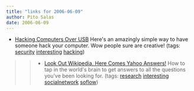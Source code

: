 ```yaml
---
title: "links for 2006-06-09"
author: Pito Salas
date: 2006-06-09
---
```




  * [Hacking Computers Over USB](<http://www.schneier.com/blog/archives/2006/06/hacking_compute.html>) Here's an amazingly simple way to have someone hack your computer. Wow people sure are creative! (tags: [security](<http://del.icio.us/pitosalas/security>) [interesting](<http://del.icio.us/pitosalas/interesting>) [hacking](<http://del.icio.us/pitosalas/hacking>))
>>   * [Look Out Wikipedia, Here Comes Yahoo
Answers!](<http://searchenginewatch.com/searchday/article.php/3612046>) How to
tap in the world's brain to get answers to all the questions you've been
looking for. (tags: [research](<http://del.icio.us/pitosalas/research>)
[interesting](<http://del.icio.us/pitosalas/interesting>)
[socialnetwork](<http://del.icio.us/pitosalas/socialnetwork>)
[soflow](<http://del.icio.us/pitosalas/soflow>))

>>


